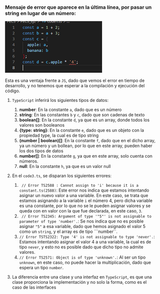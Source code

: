 

### Mensaje de error que aparece en la última línea, por pasar un string en lugar de un número:

![Captura del error](ejer2_error.png)

Esta es una ventaja frente a ``JS``, dado que vemos el error en tiempo de desarrollo, y no tenemos que esperar a la compilación y ejecución del código.

1. ``TypeScript`` inferirá los siguientes tipos de datos:
   1. **number**: En la constante ``a``, dado que es un número
   2. **string**: En las constantes ``b`` y ``c``, dado que son cadenas de texto
   3. **boolean[]**: En la constante ``d``, ya que es un array, donde todos los valores son booleanos
   4. **{type: string}**: En la constante ``e``, dado que es un objeto con la propiedad type, la cual es de tipo string
   5. **(number | boolean)[]**: En la constante ``f``, dado que en el dicho array, ya un número y un bollean, por lo que en este array, pueden haber los dos tipos de datos
   6. **number[]**: En la constante ``g``, ya que en este array, solo cuenta con números.
   7. **null**: En la constante ``h``, ya que es un valor null
2. En el ``code3.ts``, se disparan los siguientes errores:
   1. `` // Error TS2588 : Cannot assign to 'i' because it is a constant.ts(2588)``: Este error nos indica que estamos intentando asignar un nuevo valor a una variable. En este caso, se trata que estamos asignando a la variable ``i`` el número 4, pero dicha variable es una constante, por lo que no se le pueden asignar valores y se queda con en valor con la que fue declarada, en este caso, ``3``.
   2. `` // Error TS2345: Argument of type '"5"' is not assignable to parameter of type 'number'.``: Se nos indica que no es posible asignar ``"5"`` a esa variable, dado que hemos asignado el valor 5 como un ``string``, y el array es de tipo ```number``.
   3. ``// Error TSTS2322: Type '4' is not assignable to type 'never'.``: Estamos intentando asignar el valor 4 a una variable, la cual es de tipo ``never``, y esto no es posible dado que dicho tipo no admite valores.
   4. ``// Error TS2571: Object is of type 'unknown'.``: Al ser un tipo ``unknown``, en este caso, no puede hacer la multiplicación, dado que espera un tipo ``number``.

3. La diferencia entre una clase y una interfaz en ``TypeScript``, es que una clase proporciona la implementación y no solo la forma, como es el caso de las interfaces 

